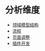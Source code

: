 # 分析维度

* [领域模型结构](prestashop-model)
* [流程](prestashop-process)
* [页面调整](prestashop-ui)
* [插件开发](prestashop-plugin-dev)

